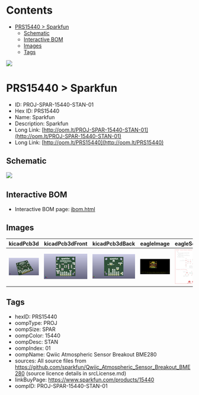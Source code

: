 



Contents
========

* [PRS15440 > Sparkfun](#prs15440--sparkfun)
	* [Schematic](#schematic)
	* [Interactive BOM](#interactive-bom)
	* [Images](#images)
	* [Tags](#tags)
  
![][im]
# PRS15440 > Sparkfun

- ID: PROJ-SPAR-15440-STAN-01
- Hex ID: PRS15440
- Name: Sparkfun
- Description: Sparkfun
- Long Link: [http://oom.lt/PROJ-SPAR-15440-STAN-01](http://oom.lt/PROJ-SPAR-15440-STAN-01)
- Long Link: [http://oom.lt/PRS15440](http://oom.lt/PRS15440)

## Schematic
  
![][schem]
## Interactive BOM

- Interactive BOM page: [ibom.html](https://htmlpreview.github.io/?https://github.com/oomlout/oomlout_OOMP_projects/blob/main/PROJ-SPAR-15440-STAN-01/kicad/bom/ibom.html)

## Images
  
  

|kicadPcb3d|kicadPcb3dFront|kicadPcb3dBack|eagleImage|eagleSchemImage|
| :---: | :---: | :---: | :---: | :---: |
|[![kicadPcb3d](kicadPcb3d_140.png)](kicadPcb3d.png)|[![kicadPcb3dFront](kicadPcb3dFront_140.png)](kicadPcb3dFront.png)|[![kicadPcb3dBack](kicadPcb3dBack_140.png)](kicadPcb3dBack.png)|[![eagleImage](eagleImage_140.png)](eagleImage.png)|[![eagleSchemImage](eagleSchemImage_140.png)](eagleSchemImage.png)|

## Tags

- hexID: PRS15440
- oompType: PROJ
- oompSize: SPAR
- oompColor: 15440
- oompDesc: STAN
- oompIndex: 01
- oompName: Qwiic Atmospheric Sensor Breakout BME280
- sources: All source files from https://github.com/sparkfun/Qwiic_Atmospheric_Sensor_Breakout_BME280 (source licence details in srcLicense.md)
- linkBuyPage: https://www.sparkfun.com/products/15440
- oompID: PROJ-SPAR-15440-STAN-01



[im]: kicadPcb3d_450.png
[schem]: eagleSchemImage.png
